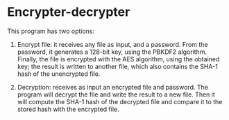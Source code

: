 # Encrypter-decrypter
This program has two options: 
1) Encrypt file: it receives any file as input, and a password. From the password, it generates a 128-bit key, using the PBKDF2 algorithm. Finally, the file is encrypted with the AES algorithm, using the obtained key; the result is written to another file, which also contains the SHA-1 hash of the unencrypted file. 

2) Decryption:
receives as input an encrypted file and password. The program will decrypt the file and write the result to a new file. Then it will compute the SHA-1 hash of the decrypted file and compare it to the stored hash with the encrypted file.

